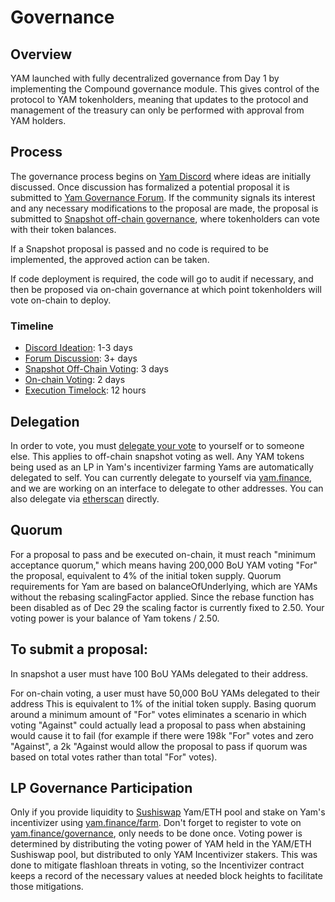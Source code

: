 # Governance

## Overview

YAM launched with fully decentralized governance from Day 1 by implementing the Compound governance module. This gives control of the protocol to YAM tokenholders, meaning that updates to the protocol and management of the treasury can only be performed with approval from YAM holders.

## Process

The governance process begins on [Yam Discord]() where ideas are initially discussed. Once discussion has formalized a potential proposal it is submitted to [Yam Governance Forum](). If the community signals its interest and any necessary modifications to the proposal are made, the proposal is submitted to [Snapshot off-chain governance](), where tokenholders can vote with their token balances.

If a Snapshot proposal is passed and no code is required to be implemented, the approved action can be taken.

If code deployment is required, the code will go to audit if necessary, and then be proposed via on-chain governance at which point tokenholders will vote on-chain to deploy.

### Timeline

- [Discord Ideation](): 1-3 days
- [Forum Discussion](): 3+ days
- [Snapshot Off-Chain Voting](): 3 days
- [On-chain Voting](): 2 days
- [Execution Timelock](): 12 hours

## Delegation
In order to vote, you must [delegate your vote]() to yourself or to someone else. This applies to off-chain snapshot voting as well. Any YAM tokens being used as an LP in Yam's incentivizer farming Yams are automatically delegated to self. You can currently delegate to yourself via [yam.finance](), and we are working on an interface to delegate to other addresses. You can also delegate via [etherscan]() directly.

## Quorum
For a proposal to pass and be executed on-chain, it must reach "minimum acceptance quorum," which means having 200,000 BoU YAM voting "For" the proposal, equivalent to 4% of the initial token supply. Quorum requirements for Yam are based on balanceOfUnderlying, which are YAMs without the rebasing scalingFactor applied. Since the rebase function has been disabled as of Dec 29 the scaling factor is currently fixed to 2.50. Your voting power is your balance of Yam tokens / 2.50.

## To submit a proposal:

In snapshot a user must have 100 BoU YAMs delegated to their address.

For on-chain voting, a user must have 50,000 BoU YAMs delegated to their address This is equivalent to 1% of the initial token supply.
Basing quorum around a minimum amount of "For" votes eliminates a scenario in which voting "Against" could actually lead a proposal to pass when abstaining would cause it to fail (for example if there were 198k "For" votes and zero "Against", a 2k "Against would allow the proposal to pass if quorum was based on total votes rather than total "For" votes).

## LP Governance Participation

Only if you provide liquidity to [Sushiswap]() Yam/ETH pool and stake on Yam's incentivizer using [yam.finance/farm](). Don't forget to register to vote on [yam.finance/governance](), only needs to be done once. Voting power is determined by distributing the voting power of YAM held in the YAM/ETH Sushiswap pool, but distributed to only YAM Incentivizer stakers. This was done to mitigate flashloan threats in voting, so the Incentivizer contract keeps a record of the necessary values at needed block heights to facilitate those mitigations.
